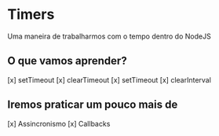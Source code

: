 # Timers

Uma maneira de trabalharmos com o tempo dentro do NodeJS

## O que vamos aprender?

[x] setTimeout
[x] clearTimeout
[x] setTimeout
[x] clearInterval

## Iremos praticar um pouco mais de

[x] Assincronismo
[x] Callbacks
